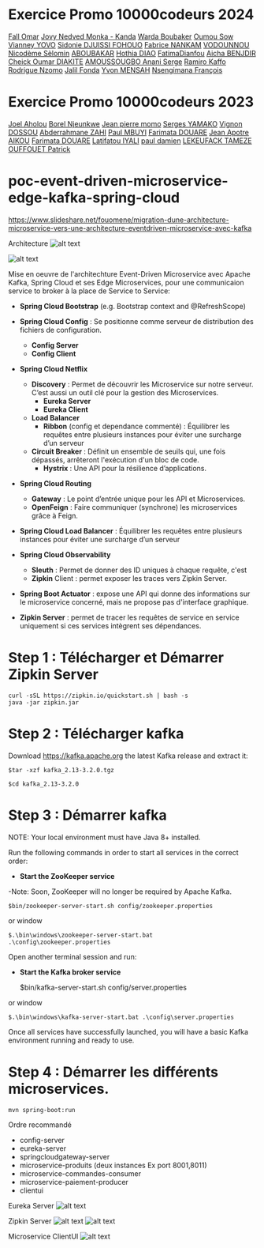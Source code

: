 # Exercice Promo 10000codeurs 2024

[Fall Omar](https://github.com/omar218)
[Jovy Nedved Monka - Kanda](https://github.com/jovyzabel)
[Warda Boubaker](https://github.com/wardabk)
[Oumou Sow](https://github.com/glowriousmou)
[Vianney YOVO](https://github.com/vianneyyovo)
[Sidonie DJUISSI FOHOUO](https://github.com/sidonieGit)
[Fabrice NANKAM](https://github.com/fabricenankam)
[VODOUNNOU Nicodème Sèlomin](https://github.com/NicoSelomin)
[ABOUBAKAR](https://github.com/Aaboubakar)
[Hothia DIAO](https://github.com/hothiadiao)
[FatimaDianfou](https://github.com/FatimaDianfou)
[Aicha BENJDIR](https://github.com/AichaBenjdir)
[Cheick Oumar DIAKITE](https://github.com/Oumar72-HUB)
[AMOUSSOUGBO Anani Serge](https://github.com/SergeCodeur)
[Ramiro Kaffo](https://github.com/Ramirokaffo)
[Rodrigue Nzomo](https://github.com/RodrigueNzomo)
[Jalil Fonda](https://github.com/JalilGafar)
[Yvon MENSAH](https://github.com/Yvon-30)
[Nsengimana François](https://github.com/IMANA47)




 

# Exercice Promo 10000codeurs 2023

[Joel Aholou](https://github.com/ahjoel)
[Borel Njeunkwe](https://github.com/Lerob28)
[Jean pierre momo](https://github.com/MomoJeanPierre)
[Serges YAMAKO](https://github.com/yamakoserge)
[Vignon DOSSOU](https://github.com/vignondossou)
[Abderrahmane ZAHI](https://github.com/abderrahmanez)
[Paul MBUYI](https://github.com/PaulMbuyi)
[Farimata DOUARE](https://github.com/Fatim94)
[Jean Apotre AIKOU](https://github.com/jeanapotreaikou)
[Farimata DOUARE](https://github.com/Fatim94) 
[Latifatou IYALI](https://github.com/latifahamraou)
[paul damien](https://github.com/pauldamien) 
[LEKEUFACK TAMEZE](https://github.com/Lekeufack-Tameze)
[OUFFOUET Patrick](https://github.com/ouffouetpatrick)

# poc-event-driven-microservice-edge-kafka-spring-cloud



https://www.slideshare.net/fouomene/migration-dune-architecture-microservice-vers-une-architecture-eventdriven-microservice-avec-kafka

Architecture
![alt text](https://fouomene.com/event-driven-microservice-architecture.jpg)

![alt text](https://fouomene.com/microservice-broker-kafka.jpg)

Mise en oeuvre de l'architechture Event-Driven Microservice avec Apache Kafka, Spring Cloud et ses Edge Microservices, pour une communicaion service to broker à la place de Service to Service:

- **Spring Cloud Bootstrap** (e.g. Bootstrap context and @RefreshScope)

- **Spring Cloud Config** : Se positionne comme serveur de distribution des fichiers de configuration.
	- **Config Server**
	- **Config Client**
	
- **Spring Cloud Netflix** 
	- **Discovery** : Permet de découvrir les Microservice sur notre serveur. C’est aussi un outil clé pour la gestion des Microservices.
		- **Eureka Server**
		- **Eureka Client**
	- **Load Balancer**
		- **Ribbon** (config et dependance commenté) : Équilibrer les requêtes entre plusieurs instances pour éviter une surcharge d’un serveur
	- **Circuit Breaker** : Définit un ensemble de seuils qui, une fois dépassés, arrêteront l'exécution d'un bloc de code. 
		- **Hystrix** : Une API pour la résilience d’applications.
	
- **Spring Cloud Routing**
    - **Gateway** : Le point d’entrée unique pour les API et Microservices.
	- **OpenFeign** : Faire communiquer (synchrone) les microservices grâce à Feign.
	
- **Spring Cloud Load Balancer** : Équilibrer les requêtes entre plusieurs instances pour éviter une surcharge d’un serveur
	
- **Spring Cloud Observability**
    - **Sleuth** : Permet de donner des ID uniques à chaque requête, c'est 
	- **Zipkin** Client : permet exposer les traces vers Zipkin Server.
	
- **Spring Boot Actuator** : expose une API qui donne des informations sur le microservice concerné, mais ne propose pas d'interface graphique.

- **Zipkin Server** : permet de tracer les requêtes de service en service uniquement si ces services intègrent ses dépendances.


# Step 1 : Télécharger et Démarrer Zipkin Server
	curl -sSL https://zipkin.io/quickstart.sh | bash -s
	java -jar zipkin.jar


# Step 2 : Télécharger kafka

Download https://kafka.apache.org the latest Kafka release and extract it:

    $tar -xzf kafka_2.13-3.2.0.tgz

    $cd kafka_2.13-3.2.0


# Step 3 : Démarrer kafka

NOTE: Your local environment must have Java 8+ installed.

Run the following commands in order to start all services in the correct order:

- **Start the ZooKeeper service**

-Note: Soon, ZooKeeper will no longer be required by Apache Kafka.

    $bin/zookeeper-server-start.sh config/zookeeper.properties

or window

    $.\bin\windows\zookeeper-server-start.bat .\config\zookeeper.properties

Open another terminal session and run:

- **Start the Kafka broker service**


    $bin/kafka-server-start.sh config/server.properties

or window

    $.\bin\windows\kafka-server-start.bat .\config\server.properties

Once all services have successfully launched, you will have a basic Kafka environment running and ready to use.

# Step 4 : Démarrer les différents microservices.
	mvn spring-boot:run
Ordre recommandé
- config-server
- eureka-server
- springcloudgateway-server
- microservice-produits (deux instances Ex port 8001,8011)
- microservice-commandes-consumer
- microservice-paiement-producer
- clientui


Eureka Server
![alt text](https://fouomene.com/eureka-server.jpg)

Zipkin Server
![alt text](https://fouomene.com/zipkin-kafka1.jpg)
![alt text](https://fouomene.com/zipkin-kafka2.jpg)

Microservice ClientUI
![alt text](https://fouomene.com/minicommerce.jpg) 




